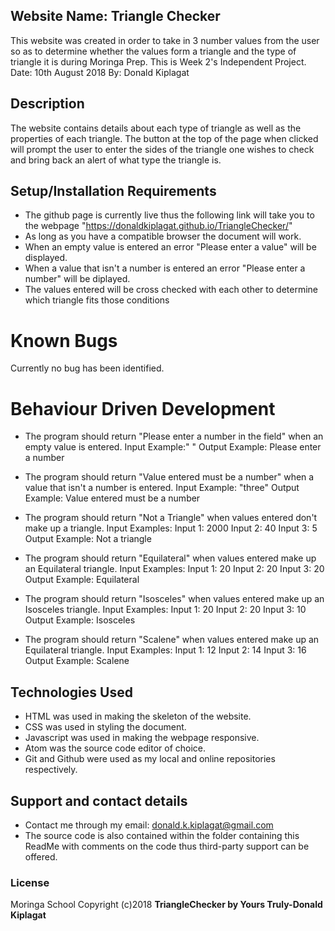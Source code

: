 ## Website Name: Triangle Checker
This website was created in order to take in 3 number values from the user so as to determine whether the values form a triangle and the type of triangle it is during Moringa Prep. This is Week 2's Independent Project.
Date: 10th August 2018
By: Donald Kiplagat

## Description
The website contains details about each type of triangle as well as the properties of each triangle. The button at the top of the page when clicked will prompt the user to enter the sides of the triangle one wishes to check and bring back an alert of what type the triangle is.

## Setup/Installation Requirements
* The github page is currently live thus the following link will take you to the webpage "https://donaldkiplagat.github.io/TriangleChecker/"
* As long as you have a compatible browser the document will work.
* When an empty value is entered an error "Please enter a value" will be displayed.
* When a value that isn't a number is entered an error "Please enter a number" will be diplayed. 
* The values entered will be cross checked with each other to determine which triangle fits those conditions

# Known Bugs
Currently no bug has been identified.

# Behaviour Driven Development
* The program should return "Please enter a number in the field" when an empty value is entered. 
Input Example:" "
Output Example: Please enter a number

* The program should return "Value entered must be a number" when a value that isn't a number is entered.
Input Example: "three"
Output Example: Value entered must be a number

* The program should return "Not a Triangle" when values entered don't make up a triangle.
Input Examples: 
Input 1: 2000
Input 2: 40
Input 3: 5
Output Example: Not a triangle

* The program should return "Equilateral" when values entered make up an Equilateral triangle.
Input Examples: 
Input 1: 20
Input 2: 20
Input 3: 20
Output Example: Equilateral

* The program should return "Isosceles" when values entered make up an Isosceles triangle.
Input Examples: 
Input 1: 20
Input 2: 20
Input 3: 10
Output Example: Isosceles

* The program should return "Scalene" when values entered make up an Equilateral triangle.
Input Examples: 
Input 1: 12
Input 2: 14
Input 3: 16
Output Example: Scalene

## Technologies Used
* HTML was used in making the skeleton of the website.
* CSS was used in styling the document.
* Javascript was used in making the webpage responsive.
* Atom was the source code editor of choice.
* Git and Github were used as my local and online repositories respectively.

## Support and contact details
* Contact me through my email: donald.k.kiplagat@gmail.com
* The source code is also contained within the folder containing this ReadMe with comments on the code thus third-party support can be offered.

### License
Moringa School
Copyright (c)2018 **TriangleChecker by Yours Truly-Donald Kiplagat**
  
